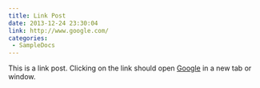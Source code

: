 ```yaml
---
title: Link Post
date: 2013-12-24 23:30:04
link: http://www.google.com/
categories:
 - SampleDocs
---
```


This is a link post. Clicking on the link should open [Google](http://www.google.com/) in a new tab or window.
